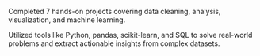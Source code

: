 Completed 7 hands-on projects covering data cleaning, analysis, visualization, and machine learning. 

Utilized tools like Python, pandas, scikit-learn, and SQL to solve real-world problems and extract actionable insights from complex datasets.
